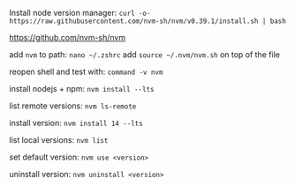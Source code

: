 Install node version manager:
`curl -o- https://raw.githubusercontent.com/nvm-sh/nvm/v0.39.1/install.sh | bash`

<https://github.com/nvm-sh/nvm>

add `nvm` to path: `nano ~/.zshrc`
add `source ~/.nvm/nvm.sh` on top of the file

reopen shell and test with: `command -v nvm`

install nodejs + npm: `nvm install --lts`

list remote versions: `nvm ls-remote`

install version: `nvm install 14 --lts`

list local versions: `nvm list`

set default version: `nvm use <version>`

uninstall version: `nvm uninstall <version>`